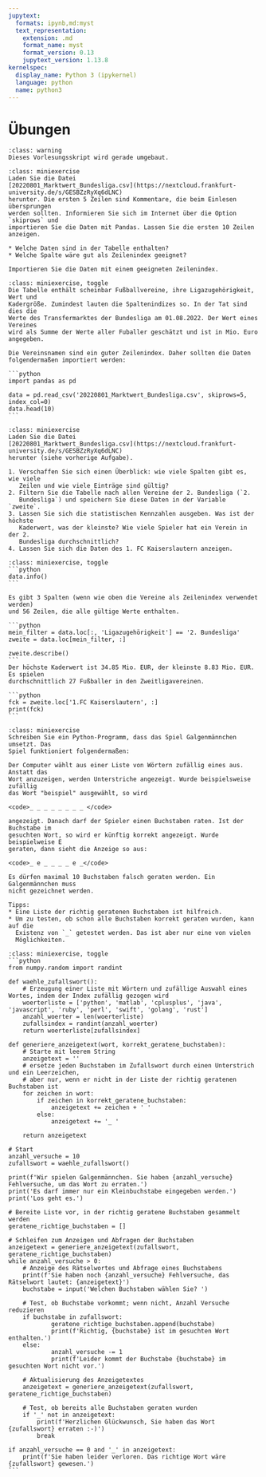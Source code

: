 ```yaml
---
jupytext:
  formats: ipynb,md:myst
  text_representation:
    extension: .md
    format_name: myst
    format_version: 0.13
    jupytext_version: 1.13.8
kernelspec:
  display_name: Python 3 (ipykernel)
  language: python
  name: python3
---
```


# Übungen

```{admonition} Hinweise zur Vorlesung Objektorientierte Programmierung im WiSe 2025/26
:class: warning
Dieses Vorlesungsskript wird gerade umgebaut.
```

```{admonition} Übung 10.1
:class: miniexercise
Laden Sie die Datei
[20220801_Marktwert_Bundesliga.csv](https://nextcloud.frankfurt-university.de/s/GESBZzRyXq6dLNC)
herunter. Die ersten 5 Zeilen sind Kommentare, die beim Einlesen übersprungen
werden sollten. Informieren Sie sich im Internet über die Option `skiprows` und
importieren Sie die Daten mit Pandas. Lassen Sie die ersten 10 Zeilen anzeigen.

* Welche Daten sind in der Tabelle enthalten?
* Welche Spalte wäre gut als Zeilenindex geeignet? 

Importieren Sie die Daten mit einem geeigneten Zeilenindex.
```

````{admonition} Lösung
:class: miniexercise, toggle
Die Tabelle enthält scheinbar Fußballvereine, ihre Ligazugehörigkeit, Wert und
Kadergröße. Zumindest lauten die Spaltenindizes so. In der Tat sind dies die
Werte des Transfermarktes der Bundesliga am 01.08.2022. Der Wert eines Vereines
wird als Summe der Werte aller Fuballer geschätzt und ist in Mio. Euro
angegeben.

Die Vereinsnamen sind ein guter Zeilenindex. Daher sollten die Daten
folgendermaßen importiert werden:

```python
import pandas as pd

data = pd.read_csv('20220801_Marktwert_Bundesliga.csv', skiprows=5, index_col=0)
data.head(10)
```
````

```{admonition} Übung 10.2
:class: miniexercise
Laden Sie die Datei
[20220801_Marktwert_Bundesliga.csv](https://nextcloud.frankfurt-university.de/s/GESBZzRyXq6dLNC)
herunter (siehe vorherige Aufgabe).

1. Verschaffen Sie sich einen Überblick: wie viele Spalten gibt es, wie viele
   Zeilen und wie viele Einträge sind gültig?
2. Filtern Sie die Tabelle nach allen Vereine der 2. Bundesliga (`2.
   Bundesliga`) und speichern Sie diese Daten in der Variable `zweite`.
3. Lassen Sie sich die statistischen Kennzahlen ausgeben. Was ist der höchste
   Kaderwert, was der kleinste? Wie viele Spieler hat ein Verein in der 2.
   Bundesliga durchschnittlich?
4. Lassen Sie sich die Daten des 1. FC Kaiserslautern anzeigen. 
```

````{admonition} Lösung
:class: miniexercise, toggle
```python
data.info()
```

Es gibt 3 Spalten (wenn wie oben die Vereine als Zeilenindex verwendet werden)
und 56 Zeilen, die alle gültige Werte enthalten.

```python
mein_filter = data.loc[:, 'Ligazugehörigkeit'] == '2. Bundesliga'
zweite = data.loc[mein_filter, :]

zweite.describe()
```
Der höchste Kaderwert ist 34.85 Mio. EUR, der kleinste 8.83 Mio. EUR. Es spielen 
durchschnittlich 27 Fußballer in den Zweitligavereinen.

```python
fck = zweite.loc['1.FC Kaiserslautern', :]
print(fck)
```
````

```{admonition} Übung 10.3
:class: miniexercise
Schreiben Sie ein Python-Programm, dass das Spiel Galgenmännchen umsetzt. Das
Spiel funktioniert folgendermaßen:

Der Computer wählt aus einer Liste von Wörtern zufällig eines aus. Anstatt das
Wort anzuzeigen, werden Unterstriche angezeigt. Wurde beispielsweise zufällig
das Wort "beispiel" ausgewählt, so wird 

<code>_ _ _ _ _ _ _ _ </code>

angezeigt. Danach darf der Spieler einen Buchstaben raten. Ist der Buchstabe im
gesuchten Wort, so wird er künftig korrekt angezeigt. Wurde beispielweise E
geraten, dann sieht die Anzeige so aus:

<code>_ e _ _ _ _ e _</code>

Es dürfen maximal 10 Buchstaben falsch geraten werden. Ein Galgenmännchen muss
nicht gezeichnet werden.

Tipps:
* Eine Liste der richtig geratenen Buchstaben ist hilfreich.
* Um zu testen, ob schon alle Buchstaben korrekt geraten wurden, kann auf die
  Existenz von `_` getestet werden. Das ist aber nur eine von vielen
  Möglichkeiten.
```

````{admonition} Lösung
:class: miniexercise, toggle
```python
from numpy.random import randint

def waehle_zufallswort():
    # Erzeugung einer Liste mit Wörtern und zufällige Auswahl eines Wortes, indem der Index zufällig gezogen wird
    woerterliste = ['python', 'matlab', 'cplusplus', 'java', 'javascript', 'ruby', 'perl', 'swift', 'golang', 'rust']
    anzahl_woerter = len(woerterliste)
    zufallsindex = randint(anzahl_woerter)
    return woerterliste[zufallsindex]     

def generiere_anzeigetext(wort, korrekt_geratene_buchstaben):
    # Starte mit leerem String
    anzeigetext = ''
    # ersetze jeden Buchstaben im Zufallswort durch einen Unterstrich und ein Leerzeichen,
    # aber nur, wenn er nicht in der Liste der richtig geratenen Buchstaben ist
    for zeichen in wort:
        if zeichen in korrekt_geratene_buchstaben:
            anzeigetext += zeichen + ' '
        else:
            anzeigetext += '_ '

    return anzeigetext

# Start
anzahl_versuche = 10
zufallswort = waehle_zufallswort()

print(f'Wir spielen Galgenmännchen. Sie haben {anzahl_versuche} Fehlversuche, um das Wort zu erraten.')
print('Es darf immer nur ein Kleinbuchstabe eingegeben werden.')
print('Los geht es.')

# Bereite Liste vor, in der richtig geratene Buchstaben gesammelt werden
geratene_richtige_buchstaben = []

# Schleifen zum Anzeigen und Abfragen der Buchstaben
anzeigetext = generiere_anzeigetext(zufallswort, geratene_richtige_buchstaben)
while anzahl_versuche > 0:
    # Anzeige des Rätselwortes und Abfrage eines Buchstabens
    print(f'Sie haben noch {anzahl_versuche} Fehlversuche, das Rätselwort lautet: {anzeigetext}')
    buchstabe = input('Welchen Buchstaben wählen Sie? ')

    # Test, ob Buchstabe vorkommt; wenn nicht, Anzahl Versuche reduzieren
    if buchstabe in zufallswort:
            geratene_richtige_buchstaben.append(buchstabe)
            print(f'Richtig, {buchstabe} ist im gesuchten Wort enthalten.')
    else:
            anzahl_versuche -= 1
            print(f'Leider kommt der Buchstabe {buchstabe} im gesuchten Wort nicht vor.')

    # Aktualisierung des Anzeigetextes
    anzeigetext = generiere_anzeigetext(zufallswort, geratene_richtige_buchstaben)
   
    # Test, ob bereits alle Buchstaben geraten wurden
    if '_' not in anzeigetext:
        print(f'Herzlichen Glückwunsch, Sie haben das Wort {zufallswort} erraten :-)')
        break

if anzahl_versuche == 0 and '_' in anzeigetext:
    print(f'Sie haben leider verloren. Das richtige Wort wäre {zufallswort} gewesen.') 
```
````
